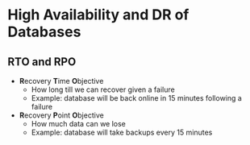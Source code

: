 # High Availability and DR of Databases

## RTO and RPO

* **R**ecovery **T**ime **O**bjective
    * How long till we can recover given a failure
    * Example: database will be back online in 15 minutes following a failure
* **R**ecovery **P**oint **O**bjective
    * How much data can we lose
    * Example: database will take backups every 15 minutes
